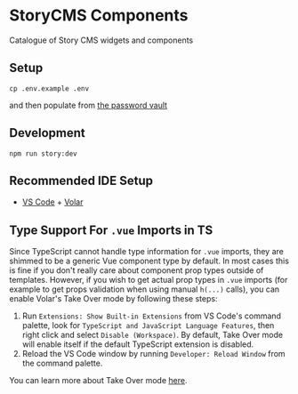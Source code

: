 # StoryCMS Components

Catalogue of Story CMS widgets and components

## Setup

```
cp .env.example .env
```

and then populate from [the password vault](https://start.1password.com/open/i?a=GKKQJPOIFBB2PM5RSLXR6WMYIA&v=c53xvr3gsew3pncvx2fx7vsxzu&i=cejuxu74obe7flkdhf5dw2yhqi&h=onesheep.1password.com)

## Development

```
npm run story:dev
```

## Recommended IDE Setup

- [VS Code](https://code.visualstudio.com/) + [Volar](https://marketplace.visualstudio.com/items?itemName=Vue.volar)

## Type Support For `.vue` Imports in TS

Since TypeScript cannot handle type information for `.vue` imports, they are shimmed to be a generic Vue component type by default. In most cases this is fine if you don't really care about component prop types outside of templates. However, if you wish to get actual prop types in `.vue` imports (for example to get props validation when using manual `h(...)` calls), you can enable Volar's Take Over mode by following these steps:

1. Run `Extensions: Show Built-in Extensions` from VS Code's command palette, look for `TypeScript and JavaScript Language Features`, then right click and select `Disable (Workspace)`. By default, Take Over mode will enable itself if the default TypeScript extension is disabled.
2. Reload the VS Code window by running `Developer: Reload Window` from the command palette.

You can learn more about Take Over mode [here](https://github.com/johnsoncodehk/volar/discussions/471).
